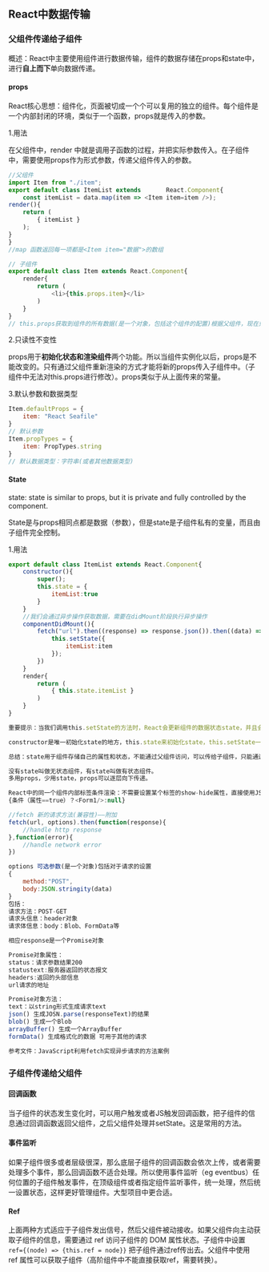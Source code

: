 ## React中数据传输

### 父组件传递给子组件

概述：React中主要使用组件进行数据传输，组件的数据存储在props和state中，进行**自上而下**单向数据传递。

#### props

React核心思想：组件化，页面被切成一个个可以复用的独立的组件。每个组件是一个内部封闭的环境，类似于一个函数，props就是传入的参数。

1.用法

在父组件中，render<Example> 中就是调用子函数的过程，并把实际参数传入。在子组件中，需要使用props作为形式参数，传递父组件传入的参数。

~~~js
//父组件
import Item from "./item";
export default class ItemList extends 		React.Component{
    const itemList = data.map(item => <Item item=item />);
render(){
    return (
    	{ itemList }
    );
}
}
//map 函数返回每一项都是<Item item="数据">的数组

// 子组件
export default class Item extends React.Component{
    render{
        return (
        	<li>{this.props.item}</li>
        )
    }
}
// this.props获取到组件的所有数据(是一个对象，包括这个组件的配置)根据父组件，现在只有item = item 属性，所有直接获取this.props.item即可获得全部数据。
~~~

2.只读性不变性

props用于**初始化状态和渲染组件**两个功能。所以当组件实例化以后，props是不能改变的。只有通过父组件重新渲染的方式才能将新的props传入子组件中。（子组件中无法对this.props进行修改）。props类似于从上面传来的常量。

3.默认参数和数据类型

~~~js
Item.defaultProps = {
    item: "React Seafile"
}
// 默认参数
Item.propTypes = {
    item: PropTypes.string
}
// 默认数据类型：字符串(或者其他数据类型)
~~~

#### State

state: state is similar to props, but it is private and fully controlled by the component.

State是与props相同点都是数据（参数），但是state是子组件私有的变量，而且由子组件完全控制。

1.用法

~~~js
export default class ItemList extends React.Component{
    constructor(){
        super();
        this.state = {
            itemList:true
        }
    }
    //我们会通过异步操作获取数据，需要在didMount阶段执行异步操作
    componentDidMount(){
        fetch("url").then((response) => response.json()).then((data) => {
            this.setState({
                itemList:item
            });
        })
    }
    render{
        return (
        	{ this.state.itemList }
        )
    }
}

重要提示：当我们调用this.setState的方法时，React会更新组件的数据状态state，并且会重新调用render方法，会对组件进行重新渲染。

constructor是唯一初始化state的地方，this.state来初始化state，this.setState一种方法修改state参数。

总结：state用于组件存储自己的属性和状态，不能通过父组件访问，可以传给子组件，只能通过this.setState来修改。~~修改state属性会导致组件重新渲染。~~

没有state叫做无状态组件，有state叫做有状态组件。
多用props，少用state，props可以逐层向下传递。

React中的同一个组件内部标签条件渲染：不需要设置某个标签的show-hide属性，直接使用JSX中的三目计算进行渲染
{条件（属性==true）？<Form1/>:null} 

//fetch 新的请求方法(兼容性)——附加
fetch(url, options).then(function(response){
    //handle http response
},function(error){
    //handle network error
})

options 可选参数(是一个对象)包括对于请求的设置
{
    method:"POST",
    body:JSON.stringity(data)
}
包括：
请求方法：POST-GET
请求头信息：header对象
请求体信息：body：Blob、FormData等

相应response是一个Promise对象

Promise对象属性：
status：请求参数结果200
statustext:服务器返回的状态报文
headers:返回的头部信息
url请求的地址

Promise对象方法：
text：以string形式生成请求text
json() 生成JOSN.parse(responseText)的结果
blob() 生成一个Blob
arrayBuffer() 生成一个ArrayBuffer
formData() 生成格式化的数据 可用于其他的请求

参考文件：JavaScript利用fetch实现异步请求的方法案例
~~~

### 子组件传递给父组件

#### 回调函数

当子组件的状态发生变化时，可以用户触发或者JS触发回调函数，把子组件的信息通过回调函数返回父组件，之后父组件处理并setState。这是常用的方法。

#### 事件监听

如果子组件很多或者层级很深，那么底层子组件的回调函数会依次上传，或者需要处理多个事件，那么回调函数不适合处理。所以使用事件监听（eg eventbus）任何位置的子组件触发事件，在顶级组件或者指定组件监听事件，统一处理，然后统一设置状态，这样更好管理组件。大型项目中更合适。

#### Ref

上面两种方式适应于子组件发出信号，然后父组件被动接收。如果父组件向主动获取子组件的信息，需要通过 ref 访问子组件的 DOM 属性状态。子组件中设置 `ref={(node) => {this.ref = node}}` 把子组件通过ref传出去。父组件中使用 ref 属性可以获取子组件（高阶组件中不能直接获取ref，需要转换）。